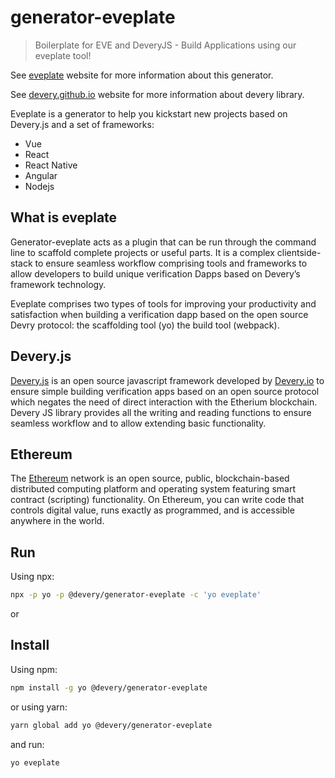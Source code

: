 # generator-eveplate

> Boilerplate for EVE and DeveryJS - Build Applications using our eveplate tool!

See [eveplate](https://devery.github.io/eveplate) website for more information about this generator.

See [devery.github.io](https://devery.github.io/deveryjs/) website for more information about devery library.  

Eveplate is a generator to help you kickstart new projects based on Devery.js and a set of frameworks:
* Vue
* React
* React Native
* Angular
* Nodejs

## What is eveplate ##

Generator-eveplate acts as a plugin that can be run through the command line to scaffold complete projects or useful parts.
It is a complex clientside-stack to ensure seamless workflow comprising tools and frameworks to allow developers to build unique verification Dapps based on Devery’s framework technology.

Eveplate comprises two types of tools for improving your productivity and satisfaction when building a verification dapp based on the open source Devry protocol: the scaffolding tool (yo)  the build tool (webpack).

## Devery.js ##
[Devery.js](https://github.com/devery/deveryjs) is an open source javascript framework developed by [Devery.io](https://devery.io) to ensure simple building verification apps based on an open source protocol which negates the need of direct interaction with the Etherium blockchain. Devery JS library provides all the writing and reading functions to ensure seamless workflow and to allow extending basic functionality.

## Ethereum ##
The [Ethereum](https://www.ethereum.org/) network  is an open source, public, blockchain-based distributed computing platform and operating system featuring smart contract (scripting) functionality. On Ethereum, you can write code that controls digital value, runs exactly as programmed, and is accessible anywhere in the world.

## Run

Using npx:

```sh
npx -p yo -p @devery/generator-eveplate -c 'yo eveplate'
```

or

## Install


Using npm:

```sh
npm install -g yo @devery/generator-eveplate
```

or using yarn:

```sh
yarn global add yo @devery/generator-eveplate
```

and run:

```sh
yo eveplate
```
